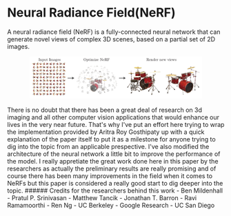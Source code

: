 # Neural Radiance Field(NeRF)
A neural radiance field (NeRF) is a fully-connected neural network that can generate novel views of complex 3D scenes, based on a partial set of 2D images.
<p align="center">
  <img src="https://github.com/EssamMohamedAbo-ElMkarem/Neural-Radiance-Field-NeRF-/blob/main/Images/image1.png" style="width:400px;"/>
</p>
There is no doubt that there has been a great deal of research on 3d imaging and all other computer vision applications that would enhance our lives in the very near future. That's why I've put an effort here trying to wrap the implementation provided by Aritra Roy Gosthipaty up with a quick explanation of the paper itself to put it as a milestone for anyone trying to dig into the topic from an applicable prespective. I've also modified the architecture of the neural network a little bit to improve the performance of the model. I really appretiate the great work done here in this paper by the researchers as actually the preliminary results are really promising and of course there has been many improvements in the field when it comes to NeRFs but this paper is considered a really good start to dig deeper into the topic.
###### Credits for the researchers behind this work
- Ben Mildenhall 
- Pratul P. Srinivasan
- Matthew Tancik 
- Jonathan T. Barron 
- Ravi Ramamoorthi 
- Ren Ng 
- UC Berkeley
- Google Research
- UC San Diego
